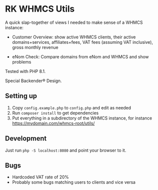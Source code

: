 # RK WHMCS Utils

A quick slap-together of views I needed to make sense of a WHMCS instance:

- Customer Overview: show active WHMCS clients, their active 
  domains+services, affiliates+fees, VAT fees (assuming VAT inclusive),
  gross monthly revenue

- eNom Check: Compare domains from eNom and WHMCS and show problems

Tested with PHP 8.1.

Special Backender® Design.

## Setting up

1. Copy `config.example.php` to `config.php` and edit as needed
2. Run `composer install` to get dependencies
3. Put everything in a subdirectory of the WHMCS instance, for instance https://mydomain.com/whmcs-root/utils/

## Development

Just run `php -S localhost:8080` and point your browser to it.

## Bugs

- Hardcoded VAT rate of 20%
- Probably some bugs matching users to clients and vice versa
